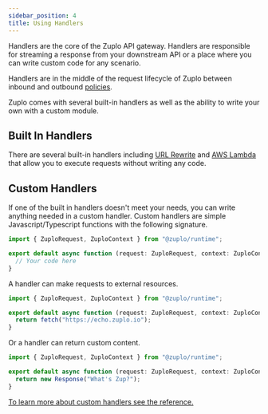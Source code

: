 ```yaml
---
sidebar_position: 4
title: Using Handlers
---
```


Handlers are the core of the Zuplo API gateway. Handlers are responsible for streaming a response from your downstream API or a place where you can write custom code for any scenario.

Handlers are in the middle of the request lifecycle of Zuplo between inbound and outbound [policies](./policies.md).

Zuplo comes with several built-in handlers as well as the ability to write your own with a custom module.

## Built In Handlers

There are several built-in handlers including [URL Rewrite](../handlers/url-rewrite.md) and [AWS Lambda](../handlers/aws-lambda.md) that allow you to execute requests without writing any code.

## Custom Handlers

If one of the built in handlers doesn't meet your needs, you can write anything needed in a custom handler. Custom handlers are simple Javascript/Typescript functions with the following signature.

```ts
import { ZuploRequest, ZuploContext } from "@zuplo/runtime";

export default async function (request: ZuploRequest, context: ZuploContext) {
  // Your code here
}
```

A handler can make requests to external resources.

```ts
import { ZuploRequest, ZuploContext } from "@zuplo/runtime";

export default async function (request: ZuploRequest, context: ZuploContext) {
  return fetch("https://echo.zuplo.io");
}
```

Or a handler can return custom content.

```ts
import { ZuploRequest, ZuploContext } from "@zuplo/runtime";

export default async function (request: ZuploRequest, context: ZuploContext) {
  return new Response("What's Zup?");
}
```

[To learn more about custom handlers see the reference.](../handlers/custom-handler.md)
